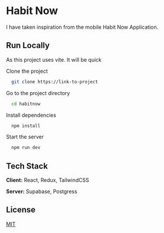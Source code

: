 
# Habit Now

I have taken inspiration from the mobile Habit Now Application.




## Run Locally

As this project uses vite. It will be quick

Clone the project

```bash
  git clone https://link-to-project
```

Go to the project directory

```bash
  cd habitnow
```

Install dependencies

```bash
  npm install
```

Start the server

```bash
  npm run dev
```


## Tech Stack

**Client:** React, Redux, TailwindCSS

**Server:** Supabase, Postgress


## License

[MIT](https://choosealicense.com/licenses/mit/)

